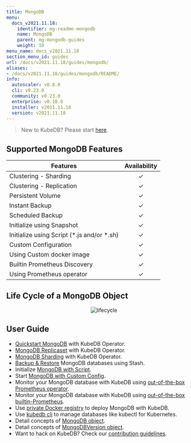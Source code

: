 ```yaml
---
title: MongoDB
menu:
  docs_v2021.11.18:
    identifier: mg-readme-mongodb
    name: MongoDB
    parent: mg-mongodb-guides
    weight: 10
menu_name: docs_v2021.11.18
section_menu_id: guides
url: /docs/v2021.11.18/guides/mongodb/
aliases:
- /docs/v2021.11.18/guides/mongodb/README/
info:
  autoscaler: v0.8.0
  cli: v0.23.0
  community: v0.23.0
  enterprise: v0.10.0
  installer: v2021.11.18
  version: v2021.11.18
---
```


> New to KubeDB? Please start [here](/docs/v2021.11.18/README).

## Supported MongoDB Features

| Features                                     | Availability |
| -------------------------------------------- | :----------: |
| Clustering - Sharding                        |   &#10003;   |
| Clustering - Replication                     |   &#10003;   |
| Persistent Volume                            |   &#10003;   |
| Instant Backup                               |   &#10003;   |
| Scheduled Backup                             |   &#10003;   |
| Initialize using Snapshot                    |   &#10003;   |
| Initialize using Script (\*.js and/or \*.sh) |   &#10003;   |
| Custom Configuration                         |   &#10003;   |
| Using Custom docker image                    |   &#10003;   |
| Builtin Prometheus Discovery                 |   &#10003;   |
| Using Prometheus operator                    |   &#10003;   |

## Life Cycle of a MongoDB Object

<p align="center">
  <img alt="lifecycle"  src="/docs/v2021.11.18/images/mongodb/mgo-lifecycle.png">
</p>

## User Guide

- [Quickstart MongoDB](/docs/v2021.11.18/guides/mongodb/quickstart/quickstart) with KubeDB Operator.
- [MongoDB Replicaset](/docs/v2021.11.18/guides/mongodb/clustering/replicaset) with KubeDB Operator.
- [MongoDB Sharding](/docs/v2021.11.18/guides/mongodb/clustering/sharding) with KubeDB Operator.
- [Backup & Restore](/docs/v2021.11.18/guides/mongodb/backup/overview/) MongoDB databases using Stash.
- Initialize [MongoDB with Script](/docs/v2021.11.18/guides/mongodb/initialization/using-script).
- Start [MongoDB with Custom Config](/docs/v2021.11.18/guides/mongodb/configuration/using-config-file).
- Monitor your MongoDB database with KubeDB using [out-of-the-box Prometheus operator](/docs/v2021.11.18/guides/mongodb/monitoring/using-prometheus-operator).
- Monitor your MongoDB database with KubeDB using [out-of-the-box builtin-Prometheus](/docs/v2021.11.18/guides/mongodb/monitoring/using-builtin-prometheus).
- Use [private Docker registry](/docs/v2021.11.18/guides/mongodb/private-registry/using-private-registry) to deploy MongoDB with KubeDB.
- Use [kubedb cli](/docs/v2021.11.18/guides/mongodb/cli/cli) to manage databases like kubectl for Kubernetes.
- Detail concepts of [MongoDB object](/docs/v2021.11.18/guides/mongodb/concepts/mongodb).
- Detail concepts of [MongoDBVersion object](/docs/v2021.11.18/guides/mongodb/concepts/catalog).
- Want to hack on KubeDB? Check our [contribution guidelines](/docs/v2021.11.18/CONTRIBUTING).
